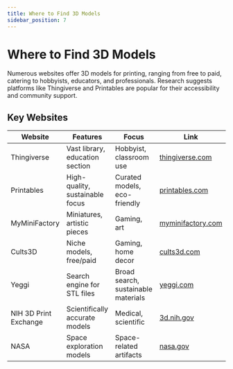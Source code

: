 ```yaml
---
title: Where to Find 3D Models
sidebar_position: 7
---
```

# Where to Find 3D Models
Numerous websites offer 3D models for printing, ranging from free to paid, catering to hobbyists, educators, and professionals. Research suggests platforms like Thingiverse and Printables are popular for their accessibility and community support.

Key Websites
------------

| Website               | Features                          | Focus                     | Link |
|-----------------------|-----------------------------------|---------------------------|------|
| Thingiverse           | Vast library, education section  | Hobbyist, classroom use   | [thingiverse.com](https://www.thingiverse.com/) |
| Printables            | High-quality, sustainable focus   | Curated models, eco-friendly | [printables.com](https://www.printables.com/) |
| MyMiniFactory         | Miniatures, artistic pieces      | Gaming, art               | [myminifactory.com](https://www.myminifactory.com/) |
| Cults3D               | Niche models, free/paid          | Gaming, home decor        | [cults3d.com](https://cults3d.com/en) |
| Yeggi                 | Search engine for STL files       | Broad search, sustainable materials | [yeggi.com](https://www.yeggi.com/) |
| NIH 3D Print Exchange | Scientifically accurate models   | Medical, scientific       | [3d.nih.gov](https://3d.nih.gov/) |
| NASA                  | Space exploration models         | Space-related artifacts   | [nasa.gov](https://nasa.gov) |